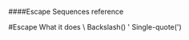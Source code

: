 ####Escape Sequences reference

#Escape                  What it does
\\                      Backslash(\)
\'                      Single-quote(')
